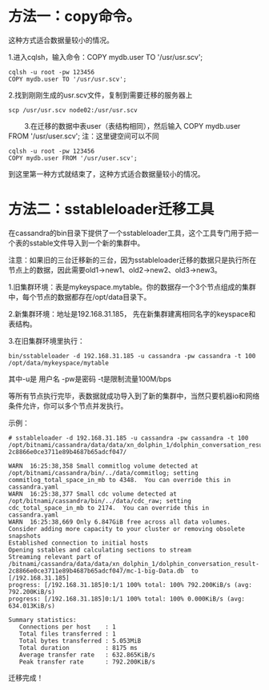# 方法一：copy命令。

这种方式适合数据量较小的情况。

1.进入cqlsh，输入命令：COPY mydb.user TO '/usr/usr.scv';
```
cqlsh -u root -pw 123456
COPY mydb.user TO '/usr/usr.scv';
```

2.找到刚刚生成的usr.scv文件，复制到需要迁移的服务器上
```
scp /usr/usr.scv node02:/usr/usr.scv
```
　　
3.在迁移的数据中表user（表结构相同），然后输入 COPY mydb.user FROM '/usr/user.scv';  注：这里键空间可以不同
```
cqlsh -u root -pw 123456
COPY mydb.user FROM '/usr/user.scv'; 
```
到这里第一种方式就结束了，这种方式适合数据量较小的情况。

# 方法二：sstableloader迁移工具

在cassandra的bin目录下提供了一个sstableloader工具，这个工具专门用于把一个表的sstable文件导入到一个新的集群中。

注意：如果旧的三台迁移新的三台，因为sstableloader迁移的数据只是执行所在节点上的数据，因此需要old1->new1、old2->new2、old3->new3。

1.旧集群环境：表是mykeyspace.mytable。你的数据存一个3个节点组成的集群中，每个节点的数据都存在/opt/data目录下。

2.新集群环境：地址是192.168.31.185， 先在新集群建离相同名字的keyspace和表结构。

3.在旧集群环境里执行：
```
bin/sstableloader -d 192.168.31.185 -u cassandra -pw cassandra -t 100 /opt/data/mykeyspace/mytable
```
其中-u是 用户名 -pw是密码 -t是限制流量100M/bps

等所有节点执行完毕，表数据就成功导入到了新的集群中，当然只要机器io和网络条件允许，你可以多个节点并发执行。

示例：
```
# sstableloader -d 192.168.31.185 -u cassandra -pw cassandra -t 100 /opt/bitnami/cassandra/data/data/xn_dolphin_1/dolphin_conversation_result-2c8866e0ce3711e89b4687b65adcf047/

WARN  16:25:38,358 Small commitlog volume detected at /opt/bitnami/cassandra/bin/../data/commitlog; setting commitlog_total_space_in_mb to 4348.  You can override this in cassandra.yaml
WARN  16:25:38,377 Small cdc volume detected at /opt/bitnami/cassandra/bin/../data/cdc_raw; setting cdc_total_space_in_mb to 2174.  You can override this in cassandra.yaml
WARN  16:25:38,669 Only 6.847GiB free across all data volumes. Consider adding more capacity to your cluster or removing obsolete snapshots
Established connection to initial hosts
Opening sstables and calculating sections to stream
Streaming relevant part of /bitnami/cassandra/data/data/xn_dolphin_1/dolphin_conversation_result-2c8866e0ce3711e89b4687b65adcf047/mc-1-big-Data.db  to [/192.168.31.185]
progress: [/192.168.31.185]0:1/1 100% total: 100% 792.200KiB/s (avg: 792.200KiB/s)
progress: [/192.168.31.185]0:1/1 100% total: 100% 0.000KiB/s (avg: 634.013KiB/s)

Summary statistics:
   Connections per host    : 1
   Total files transferred : 1
   Total bytes transferred : 5.053MiB
   Total duration          : 8175 ms
   Average transfer rate   : 632.865KiB/s
   Peak transfer rate      : 792.200KiB/s
```

迁移完成！
